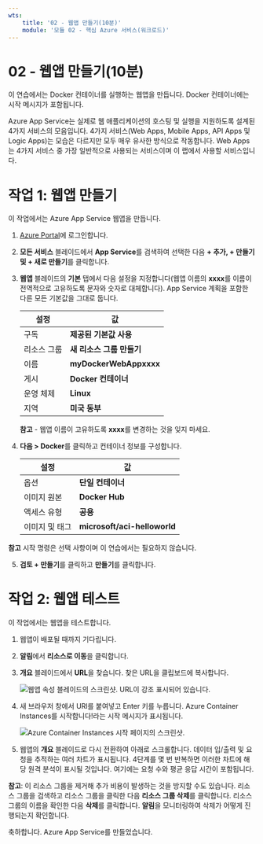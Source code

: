 ```yaml
---
wts:
    title: '02 - 웹앱 만들기(10분)'
    module: '모듈 02 - 핵심 Azure 서비스(워크로드)'
---
```

# 02 - 웹앱 만들기(10분)

이 연습에서는 Docker 컨테이너를 실행하는 웹앱을 만듭니다. Docker 컨테이너에는 시작 메시지가 포함됩니다. 

Azure App Service는 실제로 웹 애플리케이션의 호스팅 및 실행을 지원하도록 설계된 4가지 서비스의 모음입니다. 4가지 서비스(Web Apps, Mobile Apps, API Apps 및 Logic Apps)는 모습은 다르지만 모두 매우 유사한 방식으로 작동합니다. Web Apps는 4가지 서비스 중 가장 일반적으로 사용되는 서비스이며 이 랩에서 사용할 서비스입니다.

# 작업 1: 웹앱 만들기 

이 작업에서는 Azure App Service 웹앱을 만듭니다. 

1. [Azure Portal](http://portal.azure.com/)에 로그인합니다. 

2. **모든 서비스** 블레이드에서 **App Service**를 검색하여 선택한 다음 **+ 추가, + 만들기 및 + 새로 만들기**를 클릭합니다.

3. **웹앱** 블레이드의 **기본** 탭에서 다음 설정을 지정합니다(웹앱 이름의 **xxxx**를 이름이 전역적으로 고유하도록 문자와 숫자로 대체합니다). App Service 계획을 포함한 다른 모든 기본값을 그대로 둡니다. 

    | 설정 | 값 |
    | -- | -- |
    | 구독 | **제공된 기본값 사용** |
    | 리소스 그룹 | **새 리소스 그룹 만들기**|
    | 이름 | **myDockerWebAppxxxx** |
    | 게시 | **Docker 컨테이너** |
    | 운영 체제 | **Linux** |
    | 지역 | **미국 동부** |
    
    **참고** - 웹앱 이름이 고유하도록 **xxxx**를 변경하는 것을 잊지 마세요.

4. **다음 > Docker**를 클릭하고 컨테이너 정보를 구성합니다.  

    | 설정 | 값 |
    | -- | -- |
    | 옵션 | **단일 컨테이너** |
    | 이미지 원본 | **Docker Hub** |
    | 액세스 유형 | **공용** |
    | 이미지 및 태그 | **microsoft/aci-helloworld** |
    
 **참고** 시작 명령은 선택 사항이며 이 연습에서는 필요하지 않습니다.

5. **검토 + 만들기**를 클릭하고 **만들기**를 클릭합니다. 

# 작업 2: 웹앱 테스트

이 작업에서는 웹앱을 테스트합니다.

1. 웹앱이 배포될 때까지 기다립니다.

2. **알림**에서 **리소스로 이동**을 클릭합니다. 

3. **개요** 블레이드에서 **URL**을 찾습니다. 찾은 URL을 클립보드에 복사합니다.

    ![웹앱 속성 블레이드의 스크린샷. URL이 강조 표시되어 있습니다.](../images/0801.png)

4. 새 브라우저 창에서 URl를 붙여넣고 Enter 키를 누릅니다. Azure Container Instances를 시작합니다!라는 시작 메시지가 표시됩니다.

    ![Azure Container Instances 시작 페이지의 스크린샷.](../images/0802.png)

5. 웹앱의 **개요** 블레이드로 다시 전환하여 아래로 스크롤합니다. 데이터 입/출력 및 요청을 추적하는 여러 차트가 표시됩니다. 4단계를 몇 번 반복하면 이러한 차트에 해당 원격 분석이 표시될 것입니다. 여기에는 요청 수와 평균 응답 시간이 포함됩니다. 

**참고**: 이 리소스 그룹을 제거해 추가 비용이 발생하는 것을 방지할 수도 있습니다. 리소스 그룹을 검색하고 리소스 그룹을 클릭한 다음 **리소스 그룹 삭제**를 클릭합니다. 리소스 그룹의 이름을 확인한 다음 **삭제**를 클릭합니다. **알림**을 모니터링하여 삭제가 어떻게 진행되는지 확인합니다.

축하합니다. Azure App Service를 만들었습니다.
